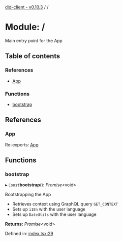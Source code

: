[did-client - v0.10.3](../README.md) / /

# Module: /

Main entry point for the App

## Table of contents

### References

- [App](_.md#app)

### Functions

- [bootstrap](_.md#bootstrap)

## References

### App

Re-exports: [App](app.md#app)

## Functions

### bootstrap

▸ `Const`**bootstrap**(): *Promise*<void\>

Bootstrapping the App

* Retrieves context using GraphQL query `GET_CONTEXT`
* Sets up `i18n` with the user language
* Sets up `DateUtils` with the user language

**Returns:** *Promise*<void\>

Defined in: [index.tsx:29](https://github.com/Puzzlepart/did/blob/dev/client/index.tsx#L29)
